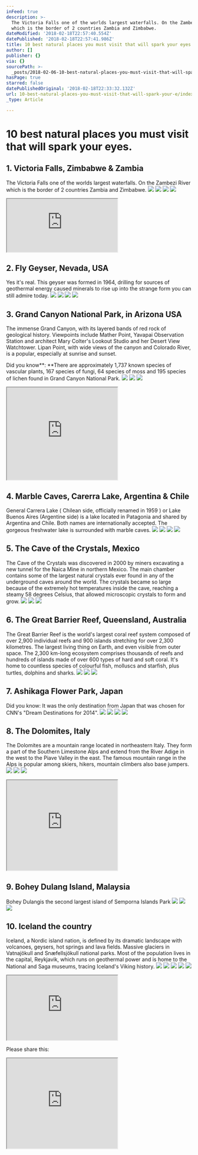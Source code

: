 ```yaml
---
inFeed: true
description: >-
  The Victoria Falls one of the worlds largest waterfalls. On the Zambezi River
  which is the border of 2 countries Zambia and Zimbabwe.
dateModified: '2018-02-18T22:57:40.554Z'
datePublished: '2018-02-18T22:57:41.986Z'
title: 10 best natural places you must visit that will spark your eyes.
author: []
publisher: {}
via: {}
sourcePath: >-
  _posts/2018-02-06-10-best-natural-places-you-must-visit-that-will-spark-your-e.md
hasPage: true
starred: false
datePublishedOriginal: '2018-02-18T22:33:32.132Z'
url: 10-best-natural-places-you-must-visit-that-will-spark-your-e/index.html
_type: Article

---
```

# 10 best natural places you must visit that will spark your eyes.

## 1\. Victoria Falls, Zimbabwe & Zambia

The Victoria Falls one of the worlds largest waterfalls. On the Zambezi River which is the border of 2 countries Zambia and Zimbabwe.
![](https://the-grid-user-content.s3-us-west-2.amazonaws.com/4d241585-01ee-4b43-84f1-4b5f7109084c.png)
![](https://the-grid-user-content.s3-us-west-2.amazonaws.com/d13ad44c-a03c-4a4e-95ca-22c195f9ec8b.png)
![](https://the-grid-user-content.s3-us-west-2.amazonaws.com/f3e85551-94cf-4aaa-9e6b-a6e68ed29b11.png)
![](https://the-grid-user-content.s3-us-west-2.amazonaws.com/de3f4af3-d9ba-4c61-bae3-d6b5c5323c88.png)

<iframe src="https://the-grid.github.io/ed-userhtml/?g=eJxtzDEOgjAUANDdU3z_DoVUCBrKCdwcHE1pP22lUCw1xNvLauL2ptdKsJEGgTal5cLYtm35U4dXUJ9chYkp79SYNRWvecWzsuS8qc8lQpLRUBL46L2cR-wOrZsMrFH9TF6_bYpLPlNibpKG_kyb08kKPNUNgiVn7L7WBYL0O25EkCzBPUSvYQgRrrSuR4Q-RE1RYIGsa5nsvq09PX4" height="144" style=""></iframe>

## 2\. Fly Geyser, Nevada, USA

Yes it's real. This geyser was formed in 1964, drilling for sources of geothermal energy caused minerals to rise up into the strange form you can still admire today.
![](https://the-grid-user-content.s3-us-west-2.amazonaws.com/8ecb1a5e-59b6-4595-b26c-cb0102c0e619.png)
![](https://the-grid-user-content.s3-us-west-2.amazonaws.com/febbd432-5276-45ed-a903-bfa3cf795382.png)
![](https://the-grid-user-content.s3-us-west-2.amazonaws.com/2f3fe641-5060-4280-bfa4-2bc44a0facbb.png)
![](https://the-grid-user-content.s3-us-west-2.amazonaws.com/9efa7e8d-96f3-4a69-83ca-ba4a7194b712.png)

## 3\. Grand Canyon National Park, in Arizona USA

The immense Grand Canyon, with its layered bands of red rock of geological history. Viewpoints include Mather Point, Yavapai Observation Station and architect Mary Colter's Lookout Studio and her Desert View Watchtower. Lipan Point, with wide views of the canyon and Colorado River, is a popular, especially at sunrise and sunset.

Did you know**: **There are approximately 1,737 known species of vascular plants, 167 species of fungi, 64 species of moss and 195 species of lichen found in Grand Canyon National Park.
![](https://the-grid-user-content.s3-us-west-2.amazonaws.com/b9a6cbd8-aa8c-408f-a802-5b82ac0463c0.png)
![](https://the-grid-user-content.s3-us-west-2.amazonaws.com/9e01e6ef-6d75-47f3-9ddc-6d394cb5baad.png)
![](https://the-grid-user-content.s3-us-west-2.amazonaws.com/fbc1edf9-5398-4436-b2be-12a0759f105d.png)

<iframe src="https://the-grid.github.io/ed-userhtml/?g=eJztlU1z2jAQhu_9FYwPvhEkWZZNitOBpk1JaWjKtJ3pxaOPNajYMpFEKf31NQZCzp3OcOEmvSu9u6NndjXQheUVdJzflpAFG6384hoTtPr9egF6vvDXhO42Qafidq5NeyAL0HG_P9QKTtq6LLWZZ4Gpg07rK2qrwO7DVmZBr7dxXcOveMX_1KbLlds6D9WVrKteYz0H73pPb2Zgf2kJ38A6XZuMIJSglJBwauB-luFwugLL_S50B36oPviqDD9xuwT_ueQSsq-z0NVr26ycCy0UGXe5c3mpc6_LkKvcb1eQrWyt1tI3slmG3nK5bGrPtcp-cqed6xIUVq3pqjXdl9zYzXeJmxStXIHx2Qjh8f30tj98DJurxr0Udu5jlcm4iFEUSQRESFKwWCKEeRz1EyYlT2joFvUmPzyXt2toL-b1CozLtckNbPKNNqretNHgZtDbk7t5Nbgg_C8Ib398ZIyNTwiPwgEhoTKKJQHMeNLnAKpIJC5iTJGEoijSC8JzI0SP7x7ef6enLnwWDggxAZqmWIoiwQqxIlJppHgEcZ9SIVJ-QXhuhHgyejsZzYanLjwKB4QMY8ASc9qMTSYECFrEfSmJ6EcJZjK5IDw3QvTwhUzuXvyFz8IBIaKx4s3gjFkESKQsphQpnDLBFBFMqH9H-Bc0shX8" height="250" style=""></iframe>

## 4\. Marble Caves, Carerra Lake, Argentina & Chile

General Carrera Lake ( Chilean side, officially renamed in 1959 ) or Lake Buenos Aires (Argentine side) is a lake located in Patagonia and shared by Argentina and Chile. Both names are internationally accepted. The gorgeous freshwater lake is surrounded with marble caves.
![](https://the-grid-user-content.s3-us-west-2.amazonaws.com/1029e9de-1fee-4cf9-bf1a-24430c83b33c.png)
![](https://the-grid-user-content.s3-us-west-2.amazonaws.com/4255a91a-3fee-4140-9c87-e622dafa1bbd.png)
![](https://the-grid-user-content.s3-us-west-2.amazonaws.com/07f22075-cb71-4338-adaf-da97ddc8f893.png)
![](https://the-grid-user-content.s3-us-west-2.amazonaws.com/cd0f898c-fde1-4f6e-85a9-d917708a0cf7.png)

## 5\. The Cave of the Crystals, Mexico

The Cave of the Crystals was discovered in 2000 by miners excavating a new tunnel for the Naica Mine in northern Mexico. The main chamber contains some of the largest natural crystals ever found in any of the underground caves around the world. The crystals became so large because of the extremely hot temperatures inside the cave, reaching a steamy 58 degrees Celsius, that allowed microscopic crystals to form and grow.
![](https://the-grid-user-content.s3-us-west-2.amazonaws.com/023da8bc-6a49-4953-a4ee-f7075e1a1ae0.png)
![](https://the-grid-user-content.s3-us-west-2.amazonaws.com/eff364f4-e76d-4766-a01c-ede95ec4db83.png)
![](https://the-grid-user-content.s3-us-west-2.amazonaws.com/be1bef3f-f9b5-4d91-8593-4daad6077043.png)

## 6\. The Great Barrier Reef, Queensland, Australia

The Great Barrier Reef is the world's largest coral reef system composed of over 2,900 individual reefs and 900 islands stretching for over 2,300 kilometres. The largest living thing on Earth, and even visible from outer space. The 2,300 km-long ecosystem comprises thousands of reefs and hundreds of islands made of over 600 types of hard and soft coral. It's home to countless species of colourful fish, molluscs and starfish, plus turtles, dolphins and sharks.
![](https://the-grid-user-content.s3-us-west-2.amazonaws.com/98e48386-d272-4dcf-9dd1-dd5fa969984a.png)
![](https://the-grid-user-content.s3-us-west-2.amazonaws.com/6858a1f6-aee1-471b-bdc3-c989cd61520a.png)
![](https://the-grid-user-content.s3-us-west-2.amazonaws.com/e1b1d2ac-3ef5-420b-a361-e986128964b9.png)

## 7\. Ashikaga Flower Park, Japan

Did you know: It was the only destination from Japan that was chosen for CNN's "Dream Destinations for 2014".
![](https://the-grid-user-content.s3-us-west-2.amazonaws.com/cc35e622-ff10-43c8-b570-52079536e2ec.png)
![](https://the-grid-user-content.s3-us-west-2.amazonaws.com/1befa4c6-28a2-4b36-bc45-399f4947024f.png)
![](https://the-grid-user-content.s3-us-west-2.amazonaws.com/a7476b3f-1a2d-4b32-a2c3-0c7797213967.png)
![](https://the-grid-user-content.s3-us-west-2.amazonaws.com/aa8efafc-f60d-4e4f-895c-9d94bb52dabf.png)

## 8\. The Dolomites, Italy

The Dolomites are a mountain range located in northeastern Italy. They form a part of the Southern Limestone Alps and extend from the River Adige in the west to the Piave Valley in the east. The famous mountain range in the Alps is popular among skiers, hikers, mountain climbers also base jumpers.
![](https://the-grid-user-content.s3-us-west-2.amazonaws.com/37b89f0c-6840-42b1-aec0-4a1ff0d935d2.png)
![](https://the-grid-user-content.s3-us-west-2.amazonaws.com/08ace830-4ba8-407c-9f05-2e0164001930.png)
![](https://the-grid-user-content.s3-us-west-2.amazonaws.com/a570d430-d627-405c-ad46-9dbd33a76e5c.png)

<iframe src="https://the-grid.github.io/ed-userhtml/?g=eJztkUFz0zAQhe_8iowPuqWWZDuxS1SmHKClE0KbaTh6ZO_aEbElIymY8OtxnLTlzDDDpTfte7tvd_QtVGVlixPnDw2KoFfgt5eM0-7n2y2qeusveXwsgkkrba302CAC-lSfmkbBldY0jdK1CLQJJmNuYSygPdm2FEEY9m6q5YVs5S-jpxLcwXlsL0rThkN0jd6F39-t0f5QJW7QOmW04JTOaco5WWn8tBaMrDq00h-tj-iv4ca3DVlKu0P_pZElisc1cWZvh5dzxGIlpMudyxuVe9UQCbk_dCg6a2Bf-kHWO-KtLHfD7bkC8U065dyUU9KOod0Yejp5iKuPi4cVo9yi9uI9pav44eZzfE-GUe3-FI7ptyAgKudRVsTA04wDUBYlKVBZgUwoy6qIuK3p8_N3ebvHcTA3HWqXK51r7PNeaTD96AZXi_BE7urN4hXhv0DIrpdfN493q2eEz8IZ4Qxims3ShPE4ljIBHkVMsgphntI0hVeE_x_hMtrcPXy4fUH4JJwRVrSijCGmRZRhUSWQzkvgfM4hitNixv4e4W9jttln" height="244" style=""></iframe>

## 9\. Bohey Dulang Island, Malaysia

Bohey Dulangis the second largest island of Semporna Islands Park
![](https://the-grid-user-content.s3-us-west-2.amazonaws.com/ffd6c46a-e273-4821-a549-0235cf46262e.png)
![](https://the-grid-user-content.s3-us-west-2.amazonaws.com/9ca8d44b-3064-4bc8-b203-d02df51ec503.png)
![](https://the-grid-user-content.s3-us-west-2.amazonaws.com/d13566d7-0298-4b14-b615-03b50c533c4f.png)

## 10\. Iceland the country

Iceland, a Nordic island nation, is defined by its dramatic landscape with volcanoes, geysers, hot springs and lava fields. Massive glaciers in Vatnajökull and Snæfellsjökull national parks. Most of the population lives in the capital, Reykjavik, which runs on geothermal power and is home to the National and Saga museums, tracing Iceland's Viking history.
![](https://the-grid-user-content.s3-us-west-2.amazonaws.com/1e1b4844-032e-4d6a-9d72-9ddfccffa213.png)
![](https://the-grid-user-content.s3-us-west-2.amazonaws.com/d875b013-5428-4f8b-b0cf-023d1729a114.png)
![](https://the-grid-user-content.s3-us-west-2.amazonaws.com/44a414b8-37d9-4664-951a-21c36c06968b.png)
![](https://the-grid-user-content.s3-us-west-2.amazonaws.com/038cf89a-7d72-462b-a9f1-b665fc4cf046.png)
![](https://the-grid-user-content.s3-us-west-2.amazonaws.com/05e4d53b-7e6d-4fe7-adb9-c8d17e88bf5c.png)

<iframe src="https://the-grid.github.io/ed-userhtml/?g=eJxFkM1OwzAQhF8l8sG3NCTkr9AtEgIheoKqUnpDW2eTmMY2WrtC4ekJtFKvM_NpRrPSHaOhyLMCkSSsTGxxgQZ_nI2x9ZMPZBbKmYQSZR4cpPIL8lqOcOJUKgzUO57AnULrHDMpJgzaWXlAa4kh3e-2z_Xjttm_NO-bXfO2qTPZwdwqR22Pr0-wLFSb50VKy4pUV9YllkWVFVWOeNthRzLAJ3rtfZzdyMCojtr2H7q9qiL61m0YQFRZLaKBdD8EEMtZ94rdOPf0IKwT0cFxO28Ss2OQe20v3F8yTCOBOCfurLN0L6L_a67QepWc31r_AlDFZyM" height="175" style=""></iframe>

Please share this:

<iframe src="https://the-grid.github.io/ed-userhtml/?g=eJxNkMFOxDAMRH_FCuJGW_aAhFBbTvwBd-RN3SaQbap4umH5etKlIC4-eMZP42mZXJKxMw5Y9KlpkD0gqbbx1KjjJM9FftNkO-Qybx9eMGZDNrBqZ3Z3dXVWxxWIs6GBwZX6L-lM4DTJvoF8ojOHezqKgm5mxpo40BLYitIlrnRai3D26kFwDMo-BNKF08cmJ5KLaL3THKsDTyXEFSR3hMRnCbucJDBk6Ew53LBDPPwGczFXNq5zCTNyUDH9axZB23Dfqk1-AbFeZkvb13_FlJgYYzrV_xvKfpgEWr9rqaR0oFKgK8bq0fRt8wPrvwFWon_p" height="244" style=""></iframe>